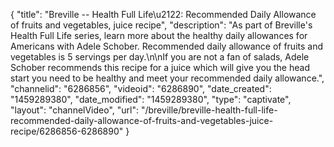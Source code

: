{
    "title": "Breville -- Health Full Life\u2122: Recommended Daily Allowance of fruits and vegetables, juice recipe",
    "description": "As part of Breville's Health Full Life series, learn more about the healthy daily allowances for Americans with Adele Schober. Recommended daily allowance of fruits and vegetables is 5 servings per day.\n\nIf you are not a fan of salads, Adele Schober recommends this recipe for a juice which will give you the head start you need to be healthy and meet your recommended daily allowance.",
    "channelid": "6286856",
    "videoid": "6286890",
    "date_created": "1459289380",
    "date_modified": "1459289380",
    "type": "captivate",
    "layout": "channelVideo",
    "url": "\/breville\/breville-health-full-life-recommended-daily-allowance-of-fruits-and-vegetables-juice-recipe\/6286856-6286890"
}